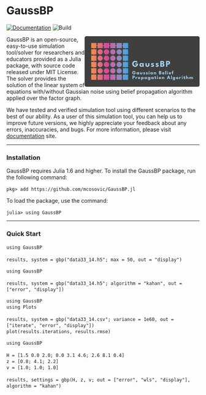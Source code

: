 # GaussBP

[![Documentation][documentation-badge]][documentation] ![Build][build-badge]


<a href="https://mcosovic.github.io/GaussBP.jl/dev/"><img align="right" width="300" src="/docs/src/assets/logo2.png" /></a>

GaussBP is an open-source, easy-to-use simulation tool/solver for researchers and educators provided as a Julia package, with source code released under MIT License. The solver provides the solution of the linear system of equations with/without Gaussian noise using belief propagation algorithm applied over the factor graph.

We have tested and verified simulation tool using different scenarios to the best of our ability. As a user of this simulation tool, you can help us to improve future versions, we highly appreciate your feedback about any errors, inaccuracies, and bugs. For more information, please visit [documentation][documentation] site.

---

### Installation
GaussBP requires Julia 1.6 and higher. To install the GaussBP package, run the following command:
```julia-repl
pkg> add https://github.com/mcosovic/GaussBP.jl
```

To load the package, use the command:
```julia-repl
julia> using GaussBP
```
---


###  Quick Start
```julia-repl
using GaussBP

results, system = gbp("data33_14.h5"; max = 50, out = "display")
```
```julia-repl
using GaussBP

results, system = gbp("data33_14.h5"; algorithm = "kahan", out = ["error", "display"])
```

```julia-repl
using GaussBP
using Plots

results, system = gbp("data33_14.csv"; variance = 1e60, out = ["iterate", "error", "display"])
plot(results.iterations, results.rmse)
```
```julia-repl
using GaussBP

H = [1.5 0.0 2.0; 0.0 3.1 4.6; 2.6 8.1 0.4]
z = [0.8; 4.1; 2.2]
v = [1.0; 1.0; 1.0]     

results, settings = gbp(H, z, v; out = ["error", "wls", "display"], algorithm = "kahan")
```

[documentation-badge]: https://github.com/mcosovic/GaussBP.jl/workflows/Documentation/badge.svg
[build-badge]: https://github.com/mcosovic/GaussBP.jl/workflows/Build/badge.svg
[documentation]: https://mcosovic.github.io/GaussBP.jl/dev/